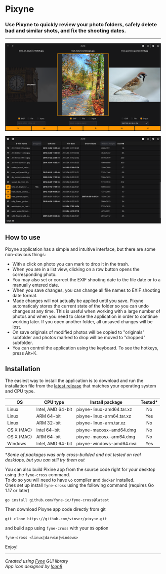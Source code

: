 # Pixyne

### Use Pixyne to quickly review your photo folders, safely delete bad and similar shots, and fix the shooting dates. 
---

![frame](docs/pixyneapp.png)

![list](docs/pixyneapp2.png)

## How to use

Pixyne application has a simple and intuitive interface, but there are some non-obvious things:   
* With a click on photo you can mark to drop it in the trash.
* When you are in a list view, clicking on a row button opens the corresponding photo.  
* You may also set or correct the EXIF shooting date to the file date or to a manually entered date.
* When you save changes, you can change all file names to EXIF shooting date format.  
* Made changes will not actually be applied until you save. Pixyne automaticaly stores the current state of the folder so you can undo changes at any time. This is useful when working with a large number of photos and when you need to close the application in order to continue working later. If you open another folder, all unsaved changes will be lost.
* On save originals of modified photos will be copied to "originals" subfolder and photos marked to drop will be moved to "dropped" subfolder.
* You can control the application using the keyboard. To see the hotkeys, press Alt+K.  



## Installation

The easiest way to install the application is to download and run the installation file from the [latest release](https://github.com/vinser/pixyne/releases/tag/v1.4.1) that matches your operating system and CPU type.

|OS        |CPU type              |Install package            |Tested* |  
|----------|----------------------|---------------------------|:------:|  
|Linux     | Intel, AMD 64-bit    | pixyne-linux-amd64.tar.xz |No      |  
|Linux     | ARM 64-bit           | pixyne-linux-arm64.tar.xz |Yes     |
|Linux     | ARM 32-bit           | pixyne-linux-arm.tar.xz   |No      |
|OS X (MAC)| Intel 64-bit         | pixyne-macosx-amd64.dmg   |No      |  
|OS X (MAC)| ARM 64-bit           | pixyne-macosx-arm64.dmg   |No      |  
|Windows   | Intel, AMD 64-bit    | pixyne-windows-amd64.msi  |Yes     |  

\*_Some of packages was only cross-builded and not tested on real desktops, but you can still try them out_  

You can also build Pixine app from the source code right for your desktop using the `fyne-cross` command.  
To do so you will need to have `Go` compiler and `docker` installed.   
Ones set up install `fyne-cross` using the following command (requires Go 1.17 or later)
```
go install github.com/fyne-io/fyne-cross@latest
```
Then download Pixyne app code directly from git
```
git clone https://github.com/vinser/pixyne.git
```
and build app using `fyne-cross` with your `OS` option  
```
fyne-cross <linux|darwin|windows>
```
Enjoy!

---
*Created using [Fyne](https://github.com/fyne-io/fyne) GUI library*  
*App icon designed by [Icon8](https://icon8.com)*  

